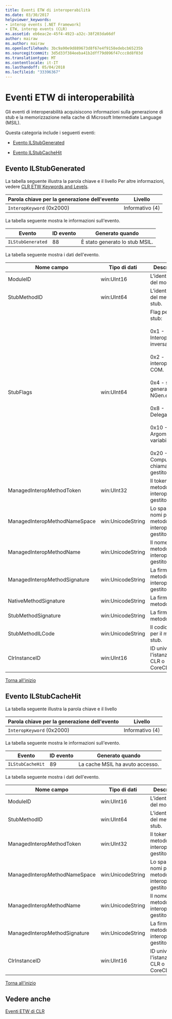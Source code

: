 ```yaml
---
title: Eventi ETW di interoperabilità
ms.date: 03/30/2017
helpviewer_keywords:
- interop events [.NET Framework]
- ETW, interop events (CLR)
ms.assetid: eb6eac2e-45f4-4923-a32c-38f203da66df
author: mairaw
ms.author: mairaw
ms.openlocfilehash: 3bc9a90e9d889673d8f67e4f9158edebcb65235b
ms.sourcegitcommit: 3d5d33f384eeba41b2dff79d096f47ccc8d8f03d
ms.translationtype: MT
ms.contentlocale: it-IT
ms.lasthandoff: 05/04/2018
ms.locfileid: "33396367"
---
```

# <a name="interop-etw-events"></a>Eventi ETW di interoperabilità
<a name="top"></a> Gli eventi di interoperabilità acquisiscono informazioni sulla generazione di stub e la memorizzazione nella cache di Microsoft Intermediate Language (MSIL).  
  
 Questa categoria include i seguenti eventi:  
  
-   [Evento ILStubGenerated](#ilstubgenerated_event)  
  
-   [Evento ILStubCacheHit](#ilstubcachehit_event)  
  
<a name="ilstubgenerated_event"></a>   
## <a name="ilstubgenerated-event"></a>Evento ILStubGenerated  
 La tabella seguente illustra la parola chiave e il livello Per altre informazioni, vedere [CLR ETW Keywords and Levels](../../../docs/framework/performance/clr-etw-keywords-and-levels.md).  
  
|Parola chiave per la generazione dell'evento|Livello|  
|-----------------------------------|-----------|  
|`InteropKeyword` (0x2000)|Informativo (4)|  
  
 La tabella seguente mostra le informazioni sull'evento.  
  
|Evento|ID evento|Generato quando|  
|-----------|--------------|-----------------|  
|`ILStubGenerated`|88|È stato generato lo stub MSIL.|  
  
 La tabella seguente mostra i dati dell'evento.  
  
|Nome campo|Tipo di dati|Descrizione|  
|----------------|---------------|-----------------|  
|ModuleID|win:UInt16|L’identificatore del modulo.|  
|StubMethodID|win:UInt64|L’identificatore del metodo stub.|  
|StubFlags|win:UInt64|Flag per lo stub:<br /><br /> 0x1 - Interoperabilità inversa.<br /><br /> 0x2 - interoperabilità COM.<br /><br /> 0x4 - stub generato da NGen.exe.<br /><br /> 0x8 - Delegato.<br /><br /> 0x10 - Argomento variabile.<br /><br /> 0x20 - Computer chiamato non gestito.|  
|ManagedInteropMethodToken|win:UInt32|Il token per il metodo di interoperabilità gestito.|  
|ManagedInteropMethodNameSpace|win:UnicodeString|Lo spazio dei nomi per il metodo di interoperabilità gestito.|  
|ManagedInteropMethodName|win:UnicodeString|Il nome per il metodo di interoperabilità gestito.|  
|ManagedInteropMethodSignature|win:UnicodeString|La firma per il metodo di interoperabilità gestito.|  
|NativeMethodSignature|win:UnicodeString|La firma del metodo nativo.|  
|StubMethodSignature|win:UnicodeString|La firma del metodo stub.|  
|StubMethodILCode|win:UnicodeString|Il codice MSIL per il metodo stub.|  
|ClrInstanceID|win:UInt16|ID univoco per l'istanza di CLR o CoreCLR.|  
  
 [Torna all'inizio](#top)  
  
<a name="ilstubcachehit_event"></a>   
## <a name="ilstubcachehit-event"></a>Evento ILStubCacheHit  
 La tabella seguente illustra la parola chiave e il livello  
  
|Parola chiave per la generazione dell'evento|Livello|  
|-----------------------------------|-----------|  
|`InteropKeyword` (0x2000)|Informativo (4)|  
  
 La tabella seguente mostra le informazioni sull'evento.  
  
|Evento|ID evento|Generato quando|  
|-----------|--------------|-----------------|  
|`ILStubCacheHit`|89|La cache MSIL ha avuto accesso.|  
  
 La tabella seguente mostra i dati dell'evento.  
  
|Nome campo|Tipo di dati|Descrizione|  
|----------------|---------------|-----------------|  
|ModuleID|win:UInt16|L’identificatore del modulo.|  
|StubMethodID|win:UInt64|L’identificatore del metodo stub.|  
|ManagedInteropMethodToken|win:UInt32|Il token per il metodo di interoperabilità gestito.|  
|ManagedInteropMethodNameSpace|win:UnicodeString|Lo spazio dei nomi per il metodo di interoperabilità gestito.|  
|ManagedInteropMethodName|win:UnicodeString|Il nome per il metodo di interoperabilità gestito.|  
|ManagedInteropMethodSignature|win:UnicodeString|La firma per il metodo di interoperabilità gestito.|  
|ClrInstanceID|win:UInt16|ID univoco per l'istanza di CLR o CoreCLR.|  
  
 [Torna all'inizio](#top)  
  
## <a name="see-also"></a>Vedere anche  
 [Eventi ETW di CLR](../../../docs/framework/performance/clr-etw-events.md)
